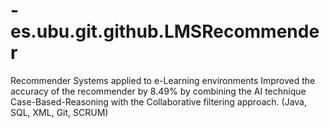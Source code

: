 -es.ubu.git.github.LMSRecommender
=================================

Recommender Systems applied to e-Learning environments 
Improved the accuracy of the recommender by 8.49% by combining the AI technique Case-Based-Reasoning with the Collaborative filtering approach. (Java, SQL, XML, Git, SCRUM)
